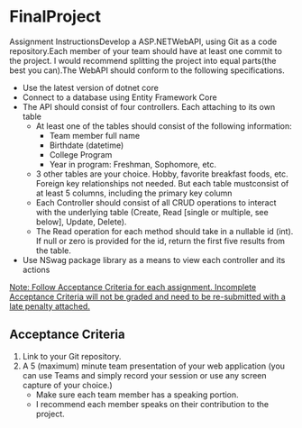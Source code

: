# FinalProject
Assignment InstructionsDevelop a ASP.NETWebAPI, using Git as a code repository.Each member of your team should have at least one commit to the project. I would recommend splitting the project into equal parts(the best you can).The WebAPI should conform to the following specifications.

* Use the latest version of dotnet core
* Connect to a database using Entity Framework Core
* The API should consist of four controllers. Each attaching to its own table
  * At least one of the tables should consist of the following information:
    * Team member full name
    * Birthdate (datetime)
    * College Program
    * Year in program: Freshman, Sophomore, etc.
  * 3 other tables are your choice. Hobby, favorite breakfast foods, etc.  Foreign key relationships not needed. But each table mustconsist of at least 5 columns, including the primary key column
  * Each Controller should consist of all CRUD operations to interact with the underlying table (Create, Read [single or multiple, see below], Update, Delete).
  * The Read operation for each method should take in a nullable id (int). If null or zero is provided for the id, return the first five results from the table.
* Use NSwag package library as a means to view each controller and its actions

<ins>Note: Follow Acceptance Criteria for each assignment. Incomplete Acceptance Criteria will not be graded and need to be re-submitted with a late penalty attached.</ins>

## Acceptance Criteria
  1. Link to your Git repository.
  2. A 5 (maximum) minute team presentation of your web application (you can use Teams and simply record your session or use any screen capture of your choice.)
     * Make sure each team member has a speaking portion.
     * I recommend each member speaks on their contribution to the project.
